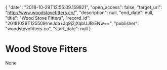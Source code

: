 {
  "date": "2018-10-29T12:55:09.159821", 
  "open_access": false, 
  "target_url": "http://www.woodstovefitters.co/", 
  "description": null, 
  "end_date": null, 
  "title": "Wood Stove Fitters", 
  "record_id": "20181029T125509/neJda+Jq9j2jXqbUJB/ENw==", 
  "publisher": "woodstovefitters.co", 
  "start_date": null
}

# Wood Stove Fitters

None